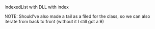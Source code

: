IndexedList with DLL with index

NOTE: Should've also made a tail as a filed for the class, so we can also iterate from back to front (without it I still got a 9)
